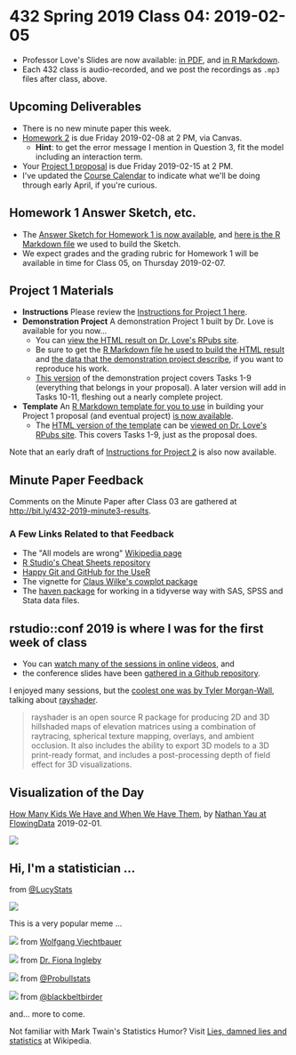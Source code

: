 # 432 Spring 2019 Class 04: 2019-02-05

- Professor Love's Slides are now available: [in PDF](https://github.com/THOMASELOVE/2019-432/blob/master/slides/class04/432_2019_slides04.pdf), and [in R Markdown](https://github.com/THOMASELOVE/2019-432/blob/master/slides/class04/432_2019_slides04.Rmd). 
- Each 432 class is audio-recorded, and we post the recordings as `.mp3` files after class, above.

## Upcoming Deliverables

- There is no new minute paper this week.
- [Homework 2](https://github.com/THOMASELOVE/2019-432/tree/master/homework/homework2) is due Friday 2019-02-08 at 2 PM, via Canvas.
    - **Hint**: to get the error message I mention in Question 3, fit the model including an interaction term.
- Your [Project 1 proposal](https://github.com/THOMASELOVE/2019-432/tree/master/projects/project1) is due Friday 2019-02-15 at 2 PM. 
- I've updated the [Course Calendar](https://github.com/THOMASELOVE/2019-432/blob/master/calendar.md) to indicate what we'll be doing through early April, if you're curious.

## Homework 1 Answer Sketch, etc.

- The [Answer Sketch for Homework 1 is now available](https://github.com/THOMASELOVE/2019-432/tree/master/homework/homework1/sketch_hw01), and [here is the R Markdown file](https://github.com/THOMASELOVE/2019-432/blob/master/homework/homework1/sketch_hw01/README.Rmd) we used to build the Sketch.
- We expect grades and the grading rubric for Homework 1 will be available in time for Class 05, on Thursday 2019-02-07.

## Project 1 Materials

- **Instructions** Please review the [Instructions for Project 1 here](https://github.com/THOMASELOVE/2019-432/tree/master/projects/project1).
- **Demonstration Project** A demonstration Project 1 built by Dr. Love is available for you now...
    - You can [view the HTML result on Dr. Love's RPubs site](http://rpubs.com/TELOVE/project1-demo1_2019-432).
    - Be sure to get the [R Markdown file he used to build the HTML result](https://github.com/THOMASELOVE/2019-432/blob/master/projects/project1-demo/432_2019_project1_demo_proposal_draft.Rmd) and [the data that the demonstration project describe](https://raw.githubusercontent.com/THOMASELOVE/2019-432/master/projects/project1-demo/cardiac.dat), if you want to reproduce his work.
    - [This version](http://rpubs.com/TELOVE/project1-demo1_2019-432) of the demonstration project covers Tasks 1-9 (everything that belongs in your proposal). A later version will add in Tasks 10-11, fleshing out a nearly complete project.
- **Template** An [R Markdown template for you to use](https://github.com/THOMASELOVE/2019-432/blob/master/projects/project1/432_2019_project1_template.Rmd) in building your Project 1 proposal (and eventual project) [is now available](https://github.com/THOMASELOVE/2019-432/blob/master/projects/project1/432_2019_project1_template.Rmd).
    - The [HTML version of the template](http://rpubs.com/TELOVE/template-for-2019-432-project1-proposal) can be [viewed on Dr. Love's RPubs site](http://rpubs.com/TELOVE/template-for-2019-432-project1-proposal). This covers Tasks 1-9, just as the proposal does.

Note that an early draft of [Instructions for Project 2](https://github.com/THOMASELOVE/2019-432/tree/master/projects/project2) is also now available.


## Minute Paper Feedback

Comments on the Minute Paper after Class 03 are gathered at http://bit.ly/432-2019-minute3-results.

### A Few Links Related to that Feedback

- The "All models are wrong" [Wikipedia page](https://en.wikipedia.org/wiki/All_models_are_wrong)
- [R Studio's Cheat Sheets repository](https://www.rstudio.com/resources/cheatsheets/)
- [Happy Git and GitHub for the UseR](https://happygitwithr.com/)
- The vignette for [Claus Wilke's cowplot package](https://cran.r-project.org/web/packages/cowplot/vignettes/plot_grid.html)
- The [haven package](https://haven.tidyverse.org/) for working in a tidyverse way with SAS, SPSS and Stata data files.

## rstudio::conf 2019 is where I was for the first week of class

- You can [watch many of the sessions in online videos](https://resources.rstudio.com/rstudio-conf-2019), and 
- the conference slides have been [gathered in a Github repository](https://github.com/kbroman/RStudioConf2019Slides).

I enjoyed many sessions, but the [coolest one was by Tyler Morgan-Wall](https://resources.rstudio.com/rstudio-conf-2019/3d-mapping-plotting-and-printing-with-rayshader), talking about [rayshader](https://www.rayshader.com/).

> rayshader is an open source R package for producing 2D and 3D hillshaded maps of elevation matrices using a combination of raytracing, spherical texture mapping, overlays, and ambient occlusion. It also includes the ability to export 3D models to a 3D print-ready format, and includes a post-processing depth of field effect for 3D visualizations.

## Visualization of the Day

[How Many Kids We Have and When We Have Them](https://flowingdata.com/2019/02/01/how-many-kids-we-have-and-when-we-have-them/), by [Nathan Yau at FlowingData](https://flowingdata.com/2019/02/01/how-many-kids-we-have-and-when-we-have-them/) 2019-02-01.

![](https://github.com/THOMASELOVE/2019-432/blob/master/slides/class04/figures/flowing_1.PNG)


## Hi, I'm a statistician ...

from [@LucyStats](https://twitter.com/LucyStats/status/1086757516674039813)

![](https://github.com/THOMASELOVE/2019-432/blob/master/slides/class04/figures/lucy_tw.PNG)

This is a very popular meme ...

![](https://github.com/THOMASELOVE/2019-432/blob/master/slides/class04/figures/tw_2.PNG) from [Wolfgang Viechtbauer](https://twitter.com/wviechtb/status/1087609744511127552)

![](https://github.com/THOMASELOVE/2019-432/blob/master/slides/class04/figures/tw_3.PNG) from [Dr. Fiona Ingleby](https://twitter.com/FionaIngleby/status/1086963430383407104)

![](https://github.com/THOMASELOVE/2019-432/blob/master/slides/class04/figures/tw_5.PNG) from [@Probullstats](https://twitter.com/Probullstats/status/1087779058350473216)

![](https://github.com/THOMASELOVE/2019-432/blob/master/slides/class04/figures/tw_4.PNG) from [@blackbeltbirder](https://twitter.com/blackbeltbirder/status/1087063328499945472)

and... more to come.

Not familiar with Mark Twain's Statistics Humor? Visit [Lies, damned lies and statistics](https://en.wikipedia.org/wiki/Lies,_damned_lies,_and_statistics) at Wikipedia.
